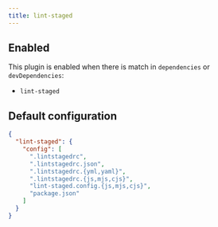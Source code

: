 ```yaml
---
title: lint-staged
---
```


## Enabled

This plugin is enabled when there is match in `dependencies` or
`devDependencies`:

- `lint-staged`

## Default configuration

```json
{
  "lint-staged": {
    "config": [
      ".lintstagedrc",
      ".lintstagedrc.json",
      ".lintstagedrc.{yml,yaml}",
      ".lintstagedrc.{js,mjs,cjs}",
      "lint-staged.config.{js,mjs,cjs}",
      "package.json"
    ]
  }
}
```
